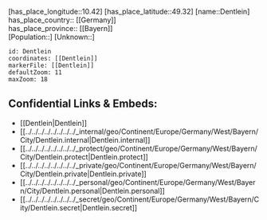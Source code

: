 ﻿---
location: [49.32,10.42] 
mapzoom: [7,12] 
mapmarker: city 
type: City
tags:
- geo/City


SpocWebEntityId: 29752
isDeleted: false
confidential: public

---
[has_place_longitude::10.42] 
[has_place_latitude::49.32] 
[name::Dentlein] 
has_place_country:: [[Germany]]  
has_place_province:: [[Bayern]]  
[Population::] 
[Unknown::] 


```leaflet
id: Dentlein
coordinates: [[Dentlein]] 
markerFile: [[Dentlein]] 
defaultZoom: 11 
maxZoom: 18
```


## Confidential Links & Embeds: 
- [[Dentlein|Dentlein]]  
- [[../../../../../../../../_internal/geo/Continent/Europe/Germany/West/Bayern/City/Dentlein.internal|Dentlein.internal]] 
- [[../../../../../../../../_protect/geo/Continent/Europe/Germany/West/Bayern/City/Dentlein.protect|Dentlein.protect]] 
- [[../../../../../../../../_private/geo/Continent/Europe/Germany/West/Bayern/City/Dentlein.private|Dentlein.private]] 
- [[../../../../../../../../_personal/geo/Continent/Europe/Germany/West/Bayern/City/Dentlein.personal|Dentlein.personal]] 
- [[../../../../../../../../_secret/geo/Continent/Europe/Germany/West/Bayern/City/Dentlein.secret|Dentlein.secret]] 
